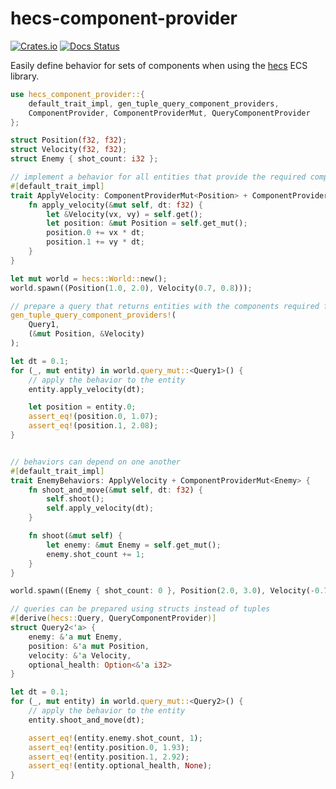 # hecs-component-provider

[![Crates.io](https://img.shields.io/crates/v/hecs-component-provider.svg)](https://crates.io/crates/hecs-component-provider)
[![Docs Status](https://docs.rs/hecs-component-provider/badge.svg)](https://docs.rs/hecs-component-provider)

Easily define behavior for sets of components when using the [hecs](https://github.com/Ralith/hecs/) ECS library.

```rust
use hecs_component_provider::{
    default_trait_impl, gen_tuple_query_component_providers,
    ComponentProvider, ComponentProviderMut, QueryComponentProvider
};

struct Position(f32, f32);
struct Velocity(f32, f32);
struct Enemy { shot_count: i32 };

// implement a behavior for all entities that provide the required components
#[default_trait_impl]
trait ApplyVelocity: ComponentProviderMut<Position> + ComponentProvider<Velocity> {
    fn apply_velocity(&mut self, dt: f32) {
        let &Velocity(vx, vy) = self.get();
        let position: &mut Position = self.get_mut();
        position.0 += vx * dt;
        position.1 += vy * dt;
    }
}

let mut world = hecs::World::new();
world.spawn((Position(1.0, 2.0), Velocity(0.7, 0.8)));

// prepare a query that returns entities with the components required for the behavior
gen_tuple_query_component_providers!(
    Query1,
    (&mut Position, &Velocity)
);

let dt = 0.1;
for (_, mut entity) in world.query_mut::<Query1>() {
    // apply the behavior to the entity
    entity.apply_velocity(dt);

    let position = entity.0;
    assert_eq!(position.0, 1.07);
    assert_eq!(position.1, 2.08);
}


// behaviors can depend on one another
#[default_trait_impl]
trait EnemyBehaviors: ApplyVelocity + ComponentProviderMut<Enemy> {
    fn shoot_and_move(&mut self, dt: f32) {
        self.shoot();
        self.apply_velocity(dt);
    }

    fn shoot(&mut self) {
        let enemy: &mut Enemy = self.get_mut();
        enemy.shot_count += 1;
    }
}

world.spawn((Enemy { shot_count: 0 }, Position(2.0, 3.0), Velocity(-0.7, -0.8)));

// queries can be prepared using structs instead of tuples
#[derive(hecs::Query, QueryComponentProvider)]
struct Query2<'a> {
    enemy: &'a mut Enemy,
    position: &'a mut Position,
    velocity: &'a Velocity,
    optional_health: Option<&'a i32>
}

let dt = 0.1;
for (_, mut entity) in world.query_mut::<Query2>() {
    // apply the behavior to the entity
    entity.shoot_and_move(dt);

    assert_eq!(entity.enemy.shot_count, 1);
    assert_eq!(entity.position.0, 1.93);
    assert_eq!(entity.position.1, 2.92);
    assert_eq!(entity.optional_health, None);
}
```
